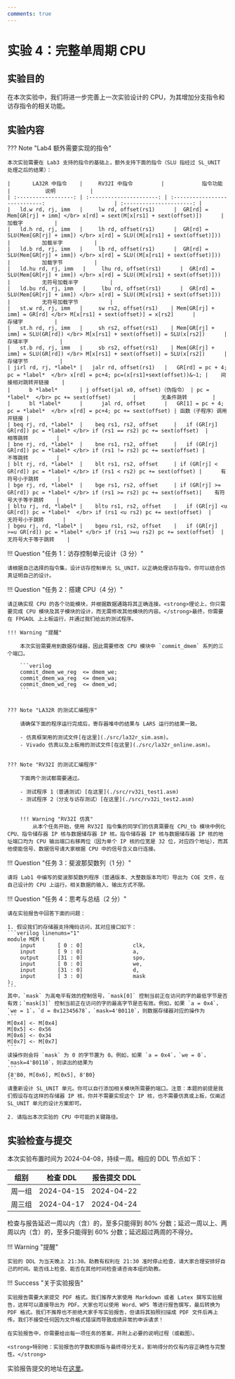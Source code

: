 ```yaml
---
comments: true 
---
```


# <strong>实验 4：完整单周期 CPU</strong>


## <strong>实验目的</strong>

在本次实验中，我们将进一步完善上一次实验设计的 CPU，为其增加分支指令和访存指令的相关功能。


## <strong>实验内容</strong>


??? Note "Lab4 额外需要实现的指令"

    本次实验需要在 Lab3 支持的指令的基础上，额外支持下面的指令（SLU 指经过 SL_UNIT 处理之后的结果）：

    |       LA32R 中指令    |     RV32I 中指令         |            指令功能                                  |           说明           |
    | :------------------: | :----------------------: | :----------------------------:                      | :----------------------: | 
    |   ld.w rd, rj, imm   |     lw rd, offset(rs1)      |  GR[rd] = Mem[GR[rj] + imm] </br> x[rd] = sext(M[x[rs1] + sext(offset)])      |          加载字          | 
    |   ld.h rd, rj, imm   |     lh rd, offset(rs1)      |  GR[rd] = SLU(Mem[GR[rj] + imm]) </br> x[rd] = SLU((M[x[rs1] + sext(offset)]))      |          加载半字          |
    |   ld.b rd, rj, imm   |     lb rd, offset(rs1)      |  GR[rd] = SLU(Mem[GR[rj] + imm]) </br> x[rd] = SLU((M[x[rs1] + sext(offset)]))      |          加载字节          |
    |   ld.hu rd, rj, imm   |     lhu rd, offset(rs1)      |  GR[rd] = SLU(Mem[GR[rj] + imm]) </br> x[rd] = SLU((M[x[rs1] + sext(offset)]))      |          无符号加载半字          |
    |   ld.bu rd, rj, imm   |     lbu rd, offset(rs1)      |  GR[rd] = SLU(Mem[GR[rj] + imm]) </br> x[rd] = SLU((M[x[rs1] + sext(offset)]))      |          无符号加载字节          |
    |   st.w rd, rj, imm   |     sw rs2, offset(rs1)    | Mem[GR[rj] + imm] = GR[rd] </br> M[x[rs1] + sext(offset)] = x[rs2]      |          存储字          | 
    |   st.h rd, rj, imm   |     sh rs2, offset(rs1)    | Mem[GR[rj] + imm] = SLU(GR[rd]) </br> M[x[rs1] + sext(offset)] = SLU(x[rs2])      |          存储半字          |
    |   st.b rd, rj, imm   |     sb rs2, offset(rs1)    | Mem[GR[rj] + imm] = SLU(GR[rd]) </br> M[x[rs1] + sext(offset)] = SLU(x[rs2])      |          存储字节          |
    | jirl rd, rj, *label* |   jalr rd, offset(rs1)   |   GR[rd] = pc + 4; pc = *label*  </br> x[rd] = pc+4; pc=(x[rs1]+sext(offset))&~1; |    间接相对跳转并链接    | 
    |      b *label*       | j offset(jal x0, offset)（伪指令） | pc = *label*  </br> pc += sext(offset)       |        无条件跳转        | 
    |      bl *label*      |      jal rd, offset      |   GR[1] = pc + 4; pc = *label*  </br> x[rd] = pc+4; pc += sext(offset) | 函数（子程序）调用并链接 | 
    | beq rj, rd, *label*  |    beq rs1, rs2, offset     |   if (GR[rj] GR[rd]) pc = *label* </br> if (rs1 == rs2) pc += sext(offset)  |         相等跳转         | 
    | bne rj, rd, *label*  |    bne rs1, rs2, offset     |   if (GR[rj] GR[rd]) pc = *label* </br> if (rs1 != rs2) pc += sext(offset) |         不等跳转         | 
    | blt rj, rd, *label*  |    blt rs1, rs2, offset     | if (GR[rj] < GR[rd]) pc = *label* </br> if (rs1 < rs2) pc += sext(offset) |      有符号小于跳转      | 
    | bge rj, rd, *label*  |    bge rs1, rs2, offset     | if (GR[rj] >= GR[rd]) pc = *label* </br> if (rs1 >= rs2) pc += sext(offset)|    有符号大于等于跳转    | 
    | bltu rj, rd, *label* |    bltu rs1, rs2, offset    |   if (GR[rj] <u GR[rd]) pc = *label*  </br> if (rs1 <u rs2) pc += sext(offset)  |      无符号小于跳转      | 
    | bgeu rj, rd, *label* |    bgeu rs1, rs2, offset    |   if (GR[rj] >=u GR[rd]) pc = *label* </br> if (rs1 >=u rs2) pc += sext(offset)  |    无符号大于等于跳转    | 


!!! Question "任务 1：访存控制单元设计（3 分）"

    请根据自己选择的指令集，设计访存控制单元 SL_UNIT，以正确处理访存指令。你可以结合仿真证明自己的设计。


!!! Question "任务 2：搭建 CPU（4 分）"

    请正确实现 CPU 的各个功能模块，并根据数据通路将其正确连接。<strong>理论上，你只需要完成 CPU 模块及其子模块的设计，而无需修改其他模块的内容。</strong>最终，你需要在 FPGAOL 上上板运行，并通过我们给出的测试程序。

    !!! Warning "提醒"

        本次实验需要用到数据存储器，因此需要修改 CPU 模块中 `commit_dmem` 系列的三个端口。

        ```verilog
        commit_dmem_we_reg  <= dmem_we;                         
        commit_dmem_wa_reg  <= dmem_wa;                         
        commit_dmem_wd_reg  <= dmem_wd;                           
        ```


    ??? Note "LA32R 的测试汇编程序"

        请确保下面的程序运行完成后，寄存器堆中的结果与 LARS 运行的结果一致。

        - 仿真框架用的测试文件[在这里](./src/la32r_sim.asm)。
        - Vivado 仿真以及上板用的测试文件[在这里](./src/la32r_online.asm)。
  

    ??? Note "RV32I 的测试汇编程序"

        下面两个测试都需要通过。

        - 测试程序 1（普通测试）[在这里](./src/rv32i_test1.asm)
        - 测试程序 2（分支与访存测试）[在这里](./src/rv32i_test2.asm)

        
        !!! Warning "RV32I 仿真"
            从本个任务开始，使用 RV32I 指令集的同学们的仿真需要在 CPU_tb 模块中例化 CPU、指令储存器 IP 核与数据储存器 IP 核。指令储存器 IP 核与数据储存器 IP 核的地址端口均为 CPU 输出端口右移两位（因为单个 IP 核的位宽是 32 位，对应四个地址），而其他使能信号、数据信号请大家根据 CPU 中的信号含义自行连接。


!!! Question "任务 3：斐波那契数列（1 分）"

    请将 Lab1 中编写的斐波那契数列程序（普通版本、大整数版本均可）导出为 COE 文件，在自己设计的 CPU 上运行。相关数据的输入、输出方式不限。


!!! Question "任务 4：思考与总结（2 分）"

    请在实验报告中回答下面的问题：

    1. 假设我们的存储器支持掩码访问，其对应接口如下：
    ```verilog linenums="1"
    module MEM (
        input       [ 0 : 0]                clk,
        input       [ 9 : 0]                a,
        output      [31 : 0]                spo,
        input       [ 0 : 0]                we,
        input       [31 : 0]                d,
        input       [ 3 : 0]                mask
    );
    ```
    其中，`mask` 为高电平有效的控制信号，`mask[0]` 控制当前正在访问的字的最低字节是否有效；`mask[3]` 控制当前正在访问的字的最高字节是否有效。例如，如果 `a = 0x4`，`we = 1`，`d = 0x12345678`，`mask=4'B0110`，则数据存储器对应的操作为
    ```
    M[0x4] <- M[0x4]
    M[0x5] <- 0x56
    M[0x6] <- 0x34
    M[0x7] <- M[0x7]
    ```
    读操作则会将 `mask` 为 0 的字节置为 0。例如，如果 `a = 0x4`，`we = 0`，`mask=4'B0110`，则读出的结果为
    ```
    {8'B0, M[0x6], M[0x5], 8'B0}
    ```
    请重新设计 SL_UNIT 单元。你可以自行添加相关模块所需要的端口。注意：本题的前提是我们假设存在这样的存储器 IP 核，你并不需要实现这个 IP 核，也不需要仿真或上板，仅阐述 SL_UNIT 单元的设计方案即可。

    2. 请指出本次实验的 CPU 中可能的关键路径。
   



## <strong>实验检查与提交</strong>

本次实验布置时间为 2024-04-08，持续一周。相应的 DDL 节点如下：


|       组别    |     检查 DDL        |     报告提交 DDL      |
| :----------: | :-----------------: | :-------------------: |
|    周一组    |      2024-04-15      |     2024-04-22       |
|    周三组    |      2024-04-17      |     2024-04-24       |

检查与报告延迟一周以内（含）的，至多只能得到 80% 分数；延迟一周以上、两周以内（含）的，至多只能得到 60% 分数；延迟超过两周的不得分。

!!! Warning "提醒"

    实验的 DDL 为当天晚上 21:30。助教有权利在 21:30 准时停止检查，请大家合理安排好自己的时间。能否线上检查、能否在其他时间检查请咨询本组的助教。


!!! Success "关于实验报告"

    实验报告需要大家提交 PDF 格式。我们推荐大家使用 Markdown 或者 Latex 撰写实验报告，这样可以直接导出为 PDF。大家也可以使用 Word、WPS 等进行报告撰写，最后转换为 PDF 格式。我们不推荐也不拒绝大家手写实验报告，但请将其拍照扫描成 PDF 文件后再上传。我们不接受任何因为文件格式错误而导致成绩异常的申诉请求！

    在实验报告中，你需要给出每一项任务的答案，并附上必要的说明过程（或截图）。

    <strong>特别地：实验报告的字数和排版与最终得分无关。影响得分的仅有内容正确性与完整性。</strong>


实验报告提交的地址在[这里](https://soc.ustc.edu.cn/)。
